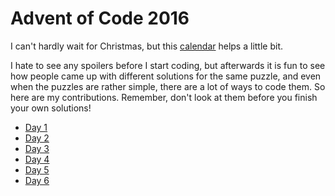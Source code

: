 # Advent of Code 2016

I can't hardly wait for Christmas, but this [calendar](http://adventofcode.com/2016) helps a little bit.

I hate to see any spoilers before I start coding, but afterwards it is fun to see how people came up with different solutions for the same puzzle, and even when the puzzles are rather simple, there are a lot of ways to code them. So here are my contributions. Remember, don't look at them before you finish your own solutions!

* [Day 1](01/README.md)
* [Day 2](02/README.md)
* [Day 3](03/README.md)
* [Day 4](04/README.md)
* [Day 5](05/README.md)
* [Day 6](06/README.md)
